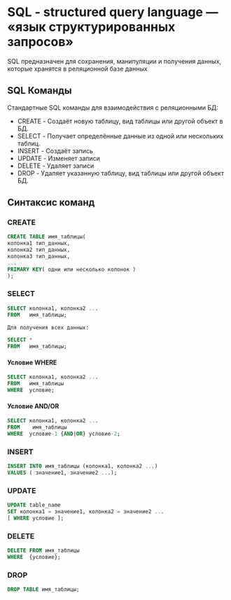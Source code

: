 # SQL - structured query language — «язык структурированных запросов»
SQL предназначен для сохранения, манипуляции и получения данных, которые хранятся в реляционной базе данных

## SQL Команды
Стандартные SQL команды для взаимодействия с реляционными БД:
- CREATE - Создаёт новую таблицу, вид таблицы или другой объект в БД.
- SELECT - Получает определённые данные из одной или нескольких таблиц.
- INSERT - Создаёт запись
- UPDATE - Изменяет записи
- DELETE - Удаляет записи
- DROP - Удаляет указанную таблицу, вид таблицы или другой объект БД.

## Синтаксис команд
### CREATE
```sql
CREATE TABLE имя_таблицы(
колонка1 тип_данных,
колонка2 тип_данных,
колонка3 тип_данных,
...
PRIMARY KEY( одни или несколько колонок )
);
```

### SELECT
```sql
SELECT колонка1, колонка2 ...
FROM   имя_таблицы;
```
```sql
Для получения всех данных:

SELECT *
FROM   имя_таблицы;
```
#### Условие WHERE
```sql
SELECT колонка1, колонка2 ...
FROM   имя_таблицы
WHERE  условие;
```

#### Условие AND/OR
```sql
SELECT колонка1, колонка2 ...
FROM    имя_таблицы
WHERE  условие-1 {AND|OR} условие-2;
```
### INSERT
```sql
INSERT INTO имя_таблицы (колонка1, колонка2 ...)
VALUES ( значение1, значение2 ...);
```
### UPDATE
```sql
UPDATE table_name
SET колонка1 = значение1, колонка2 = значение2 ...
[ WHERE условие ];
```
### DELETE
```sql
DELETE FROM имя_таблицы
WHERE  {условие};
```
### DROP
```sql
DROP TABLE имя_таблицы;
```